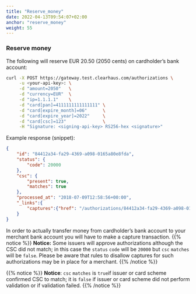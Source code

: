 ```yaml
---
title: "Reserve_money"
date: 2022-04-13T09:54:07+02:00
anchor: "reserve_money"
weight: 55
---
```


### Reserve money
The following will reserve EUR 20.50 (2050 cents) on cardholder’s bank account:
```bash
curl -X POST https://gateway.test.clearhaus.com/authorizations \
     -u <your-api-key>: \
     -d "amount=2050"   \
     -d "currency=EUR"  \
     -d "ip=1.1.1.1"    \
     -d "card[pan]=4111111111111111" \
     -d "card[expire_month]=06"      \
     -d "card[expire_year]=2022"     \
     -d "card[csc]=123"              \
     -H "Signature: <signing-api-key> RS256-hex <signature>"
```
Example response (snippet):
```json
{
    "id": "84412a34-fa29-4369-a098-0165a80e8fda",
    "status": {
        "code": 20000
    },
    "csc": {
        "present": true,
        "matches": true
    },
    "processed_at": "2018-07-09T12:58:56+00:00",
    "_links":{
        "captures":{"href": "/authorizations/84412a34-fa29-4369-a098-0165a80e8fda/captures" }
    }
}
```
In order to actually transfer money from cardholder’s bank account to your merchant bank account you will have to make a capture transaction.
{{% notice %}}
**Notice:** Some issuers will approve authorizations although the CSC did not match; in this case the `status` `code` will be `20000` but `csc` `matches` will be `false`. Please be aware that rules to disallow captures for such authorizations may be in place for a merchant.
{{% /notice %}}

{{% notice %}}
**Notice**: `csc` `matches` is `true`if issuer or card scheme confirmed CSC to match; it is `false` if issuer or card scheme did not perform validation or if validation failed.
{{% /notice %}}
